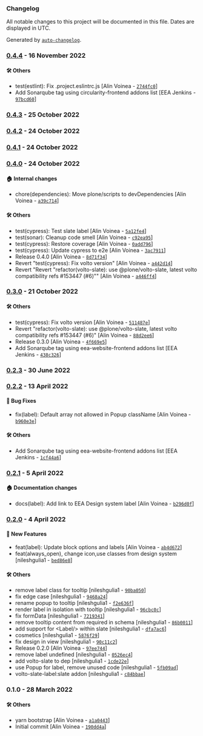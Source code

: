 ### Changelog

All notable changes to this project will be documented in this file. Dates are displayed in UTC.

Generated by [`auto-changelog`](https://github.com/CookPete/auto-changelog).

### [0.4.4](https://github.com/eea/volto-slate-label/compare/0.4.3...0.4.4) - 16 November 2022

#### :hammer_and_wrench: Others

- test(estlint): Fix .project.eslintrc.js [Alin Voinea - [`2744fc0`](https://github.com/eea/volto-slate-label/commit/2744fc024024a9daae33607564e61141b2777c03)]
- Add Sonarqube tag using circularity-frontend addons list [EEA Jenkins - [`97bcd60`](https://github.com/eea/volto-slate-label/commit/97bcd60866db1c9f956871e183b98f6d79fbcdc6)]
### [0.4.3](https://github.com/eea/volto-slate-label/compare/0.4.2...0.4.3) - 25 October 2022

### [0.4.2](https://github.com/eea/volto-slate-label/compare/0.4.1...0.4.2) - 24 October 2022

### [0.4.1](https://github.com/eea/volto-slate-label/compare/0.4.0...0.4.1) - 24 October 2022

### [0.4.0](https://github.com/eea/volto-slate-label/compare/0.3.0...0.4.0) - 24 October 2022

#### :house: Internal changes

- chore(dependencies): Move plone/scripts to devDependencies [Alin Voinea - [`a39c714`](https://github.com/eea/volto-slate-label/commit/a39c714d55b0179594cd598912dcb27555dbda59)]

#### :hammer_and_wrench: Others

- test(cypress): Test slate label [Alin Voinea - [`5a12fe4`](https://github.com/eea/volto-slate-label/commit/5a12fe46b989af69e2ab8238b1c1d07bca097e31)]
- test(sonar): Cleanup code smell [Alin Voinea - [`c92ea95`](https://github.com/eea/volto-slate-label/commit/c92ea95af190b1a9b02328b1b9eb7326a01676e3)]
- test(cypress): Restore coverage [Alin Voinea - [`0add796`](https://github.com/eea/volto-slate-label/commit/0add79683f8fbbe4e975cdd27125cb7eed036757)]
- test(cypress): Update cypress to e2e [Alin Voinea - [`3ac7911`](https://github.com/eea/volto-slate-label/commit/3ac7911baa4f8fff5b1e4e2744227983923dfdde)]
- Release 0.4.0 [Alin Voinea - [`8d71f34`](https://github.com/eea/volto-slate-label/commit/8d71f34737b49f13e7276841ed35b1f609141723)]
- Revert "test(cypress): Fix volto version" [Alin Voinea - [`a442d14`](https://github.com/eea/volto-slate-label/commit/a442d1498a02c27900fbaad966ce7c4e19f4f167)]
- Revert "Revert "refactor(volto-slate): use @plone/volto-slate, latest volto compatibility refs #153447  (#6)"" [Alin Voinea - [`a446ff4`](https://github.com/eea/volto-slate-label/commit/a446ff4dfee906c03ef5a65861eeec8d3ce4b9e4)]
### [0.3.0](https://github.com/eea/volto-slate-label/compare/0.2.3...0.3.0) - 21 October 2022

#### :hammer_and_wrench: Others

- test(cypress): Fix volto version [Alin Voinea - [`511487e`](https://github.com/eea/volto-slate-label/commit/511487e39fdf88f2d32cff941c1c4bba19b2a6d6)]
- Revert "refactor(volto-slate): use @plone/volto-slate, latest volto compatibility refs #153447  (#6)" [Alin Voinea - [`88d2ee6`](https://github.com/eea/volto-slate-label/commit/88d2ee6390143c89a22fdebc8289dcd135f0e42f)]
- Release 0.3.0 [Alin Voinea - [`4f669e5`](https://github.com/eea/volto-slate-label/commit/4f669e538b962ea87a4b3a62a40b6e98c3a9adf2)]
- Add Sonarqube tag using eea-website-frontend addons list [EEA Jenkins - [`438c326`](https://github.com/eea/volto-slate-label/commit/438c3265df1676a63ecdb378592bb2a1d48bf223)]
### [0.2.3](https://github.com/eea/volto-slate-label/compare/0.2.2...0.2.3) - 30 June 2022

### [0.2.2](https://github.com/eea/volto-slate-label/compare/0.2.1...0.2.2) - 13 April 2022

#### :bug: Bug Fixes

- fix(label): Default array not allowed in Popup className [Alin Voinea - [`b960e3e`](https://github.com/eea/volto-slate-label/commit/b960e3ed2d34ccaa0d8f52c07df26bccbc722c8d)]

#### :hammer_and_wrench: Others

- Add Sonarqube tag using eea-website-frontend addons list [EEA Jenkins - [`1cf44a6`](https://github.com/eea/volto-slate-label/commit/1cf44a6b9c62fadc06d73ea6f787c4720fdd5a7c)]
### [0.2.1](https://github.com/eea/volto-slate-label/compare/0.2.0...0.2.1) - 5 April 2022

#### :house: Documentation changes

- docs(label): Add link to EEA Design system label [Alin Voinea - [`b296d0f`](https://github.com/eea/volto-slate-label/commit/b296d0f326d9a6a990a4d7c427eba4a0e3fddc0f)]

### [0.2.0](https://github.com/eea/volto-slate-label/compare/0.1.0...0.2.0) - 4 April 2022

#### :rocket: New Features

- feat(label): Update block options and labels [Alin Voinea - [`ab4d672`](https://github.com/eea/volto-slate-label/commit/ab4d67267ef37f3f3144ae883eb5f609ad183107)]
- feat(always_open), change icon,use classes from design system [nileshgulia1 - [`bed86e8`](https://github.com/eea/volto-slate-label/commit/bed86e8dc7652a233845adcb64aff656c9aec990)]

#### :hammer_and_wrench: Others

- remove label class for tooltip [nileshgulia1 - [`90ba050`](https://github.com/eea/volto-slate-label/commit/90ba0508214ed267fb35b4950ac9cf620d7fb580)]
- fix edge case [nileshgulia1 - [`9468a24`](https://github.com/eea/volto-slate-label/commit/9468a241bde542c2525947c570afe988bdc63871)]
- rename popup to tooltip [nileshgulia1 - [`f2e636f`](https://github.com/eea/volto-slate-label/commit/f2e636f4ea491efb4eaf8c50b2215fc94e26392e)]
- render label in isolation with tooltip [nileshgulia1 - [`96cbc0c`](https://github.com/eea/volto-slate-label/commit/96cbc0ce2981465eb69c52964afde22f983a9bae)]
- fix formData [nileshgulia1 - [`7219341`](https://github.com/eea/volto-slate-label/commit/721934117eb13f315e66f97d41cfc59a5b5602e3)]
- remove tooltip content from required in schema [nileshgulia1 - [`86b0011`](https://github.com/eea/volto-slate-label/commit/86b00117446680d9f5298cc6220372c956d3bbb4)]
- add support for &lt;Label/&gt; within slate [nileshgulia1 - [`dfa7ac6`](https://github.com/eea/volto-slate-label/commit/dfa7ac6e22d060c562984204f9f12ab71a747cce)]
- cosmetics [nileshgulia1 - [`5876f29`](https://github.com/eea/volto-slate-label/commit/5876f293809bc1cea370aa4003af4f8002ae1dbb)]
- fix design in view [nileshgulia1 - [`90c11c2`](https://github.com/eea/volto-slate-label/commit/90c11c27315d51c34883b1aa8172f71a23cc06c7)]
- Release 0.2.0 [Alin Voinea - [`97ee744`](https://github.com/eea/volto-slate-label/commit/97ee7440024819c0b8e943d15a81665bad4469f0)]
- remove label undefined [nileshgulia1 - [`0526ec4`](https://github.com/eea/volto-slate-label/commit/0526ec41491fe4930334e4e099a127ab556c4444)]
- add volto-slate to dep [nileshgulia1 - [`1cde22e`](https://github.com/eea/volto-slate-label/commit/1cde22e8ea10c5259e7b8cb6485205aa580c7c4d)]
- use Popup for label, remove unused code [nileshgulia1 - [`5fb09ad`](https://github.com/eea/volto-slate-label/commit/5fb09ad9b6c057c37d553a6b5160bd0c5afe49b9)]
- volto-slate-label:slate addon [nileshgulia1 - [`c84bbae`](https://github.com/eea/volto-slate-label/commit/c84bbaea930eec4646749379fa5e1832de460174)]
### 0.1.0 - 28 March 2022

#### :hammer_and_wrench: Others

- yarn bootstrap [Alin Voinea - [`a1a0443`](https://github.com/eea/volto-slate-label/commit/a1a0443a38c213fa5a7b980e4ac1237d2d31192e)]
- Initial commit [Alin Voinea - [`190dd4a`](https://github.com/eea/volto-slate-label/commit/190dd4ab6ef74a24cfb19af4d6eb6f76c32aca47)]
